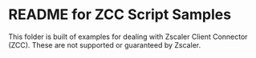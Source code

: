 # README for ZCC Script Samples

This folder is built of examples for dealing with Zscaler Client Connector (ZCC). These are not supported or guaranteed by Zscaler.
